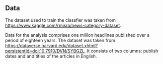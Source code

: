 ## Data

The dataset used to train the classfier was taken from https://www.kaggle.com/rmisra/news-category-dataset.

Data for the analysis comprises one million headlines published over a period of eighteen years. The dataset was taken from https://dataverse.harvard.edu/dataset.xhtml?persistentId=doi:10.7910/DVN/SYBGZL. It consists of two columns: publish dates and and titles of the articles in English. 
